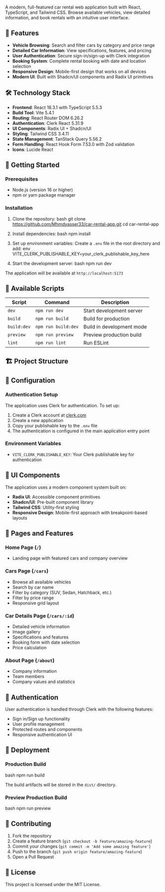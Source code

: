 A modern, full-featured car rental web application built with React, TypeScript, and Tailwind CSS. Browse available vehicles, view detailed information, and book rentals with an intuitive user interface.

## 🚗 Features

- **Vehicle Browsing**: Search and filter cars by category and price range
- **Detailed Car Information**: View specifications, features, and pricing
- **User Authentication**: Secure sign-in/sign-up with Clerk integration
- **Booking System**: Complete rental booking with date and location selection
- **Responsive Design**: Mobile-first design that works on all devices
- **Modern UI**: Built with Shadcn/UI components and Radix UI primitives

## 🛠 Technology Stack

- **Frontend**: React 18.3.1 with TypeScript 5.5.3
- **Build Tool**: Vite 5.4.1
- **Routing**: React Router DOM 6.26.2
- **Authentication**: Clerk React 5.31.9
- **UI Components**: Radix UI + Shadcn/UI
- **Styling**: Tailwind CSS 3.4.11
- **State Management**: TanStack Query 5.56.2
- **Form Handling**: React Hook Form 7.53.0 with Zod validation
- **Icons**: Lucide React

## 🚀 Getting Started

### Prerequisites

- Node.js (version 16 or higher)
- npm or yarn package manager

### Installation

1. Clone the repository:
bash
git clone https://github.com/Mhmdyasser33/car-rental-app.git
cd car-rental-app


2. Install dependencies:
bash
npm install


3. Set up environment variables:
Create a `.env` file in the root directory and add:
env
VITE_CLERK_PUBLISHABLE_KEY=your_clerk_publishable_key_here


4. Start the development server:
bash
npm run dev


The application will be available at `http://localhost:5173`

## 📝 Available Scripts

| Script | Command | Description |
|--------|---------|-------------|
| `dev` | `npm run dev` | Start development server |
| `build` | `npm run build` | Build for production |
| `build:dev` | `npm run build:dev` | Build in development mode |
| `preview` | `npm run preview` | Preview production build |
| `lint` | `npm run lint` | Run ESLint |

## 🏗 Project Structure

## 🔧 Configuration

### Authentication Setup

The application uses Clerk for authentication. To set up:

1. Create a Clerk account at [clerk.com](https://clerk.com)
2. Create a new application
3. Copy your publishable key to the `.env` file
4. The authentication is configured in the main application entry point

### Environment Variables

- `VITE_CLERK_PUBLISHABLE_KEY`: Your Clerk publishable key for authentication

## 🎨 UI Components

The application uses a modern component system built on:
- **Radix UI**: Accessible component primitives
- **Shadcn/UI**: Pre-built component library
- **Tailwind CSS**: Utility-first styling
- **Responsive Design**: Mobile-first approach with breakpoint-based layouts

## 📱 Pages and Features

### Home Page (`/`)
- Landing page with featured cars and company overview

### Cars Page (`/cars`)
- Browse all available vehicles
- Search by car name
- Filter by category (SUV, Sedan, Hatchback, etc.)
- Filter by price range
- Responsive grid layout

### Car Details Page (`/cars/:id`)
- Detailed vehicle information
- Image gallery
- Specifications and features
- Booking form with date selection
- Price calculation

### About Page (`/about`)
- Company information
- Team members
- Company values and statistics

## 🔐 Authentication

User authentication is handled through Clerk with the following features:
- Sign in/Sign up functionality
- User profile management
- Protected routes and components
- Responsive authentication UI

## 🚀 Deployment

### Production Build

bash
npm run build


The build artifacts will be stored in the `dist/` directory.

### Preview Production Build

bash
npm run preview


## 🤝 Contributing

1. Fork the repository
2. Create a feature branch (`git checkout -b feature/amazing-feature`)
3. Commit your changes (`git commit -m 'Add some amazing feature'`)
4. Push to the branch (`git push origin feature/amazing-feature`)
5. Open a Pull Request

## 📄 License
This project is licensed under the MIT License.
